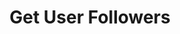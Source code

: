 ---
title: Get User Followers
excerpt: |-
  List of a user's followers.

  Required scopes:
  + **read**
api:
  file: forum.json
  operationId: Users.Followers
hidden: false
---